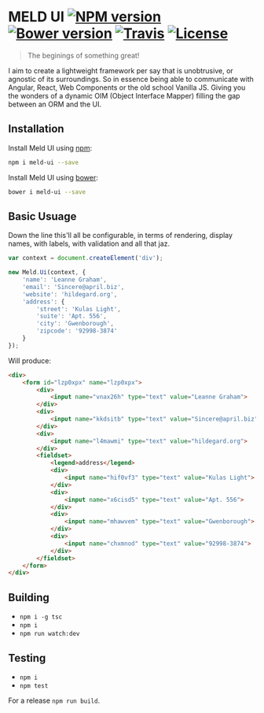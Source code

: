 MELD UI [![NPM version](https://img.shields.io/npm/v/meld-ui.svg?style=flat-square)](https://www.npmjs.com/package/meld-ui) [![Bower version](https://img.shields.io/bower/v/meld-ui.svg?style=flat-square)](https://github.com/maraisr/meld-ui) [![Travis](https://img.shields.io/travis/maraisr/meld-ui.svg?style=flat-square)](https://travis-ci.org/maraisr/meld-ui) [![License](https://img.shields.io/npm/l/meld-ui.svg?style=flat-square)](https://github.com/maraisr/meld-ui/blob/master/LICENSE.md)
=======

> The beginings of something great!

I aim to create a lightweight framework per say that is unobtrusive, or agnostic of its surroundings. So in essence being able to communicate with Angular, React, Web Components or the old school Vanilla JS. Giving you the wonders of a dynamic OIM (Object Interface Mapper) filling the gap between an ORM and the UI.

## Installation
Install Meld UI using [npm](https://docs.npmjs.com/):
```sh
npm i meld-ui --save
```

Install Meld UI using [bower](http://bower.io/#getting-started):
```sh
bower i meld-ui --save
```

## Basic Usuage
Down the line this'll all be configurable, in terms of rendering, display names, with labels, with validation and all that jaz.

```JavaScript
var context = document.createElement('div');

new Meld.Ui(context, {
	'name': 'Leanne Graham',
	'email': 'Sincere@april.biz',
	'website': 'hildegard.org',
	'address': {
		'street': 'Kulas Light',
		'suite': 'Apt. 556',
		'city': 'Gwenborough',
		'zipcode': '92998-3874'
	}
});
```
Will produce:
```HTML
<div>
	<form id="lzp0xpx" name="lzp0xpx">
		<div>
			<input name="vnax26h" type="text" value="Leanne Graham">
		</div>
		<div>
			<input name="kkdsitb" type="text" value="Sincere@april.biz">
		</div>
		<div>
			<input name="l4mawmi" type="text" value="hildegard.org">
		</div>
		<fieldset>
			<legend>address</legend>
			<div>
				<input name="hif0vf3" type="text" value="Kulas Light">
			</div>
			<div>
				<input name="x6cisd5" type="text" value="Apt. 556">
			</div>
			<div>
				<input name="mhawvem" type="text" value="Gwenborough">
			</div>
			<div>
				<input name="chxmnod" type="text" value="92998-3874">
			</div>
		</fieldset>
	</form>
</div>
```

## Building
- `npm i -g tsc`
- `npm i`
- `npm run watch:dev`

## Testing
- `npm i`
- `npm test`

For a release `npm run build`.
